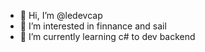 - 👋 Hi, I’m @ledevcap
- 👀 I’m interested in finnance and sail
- 🌱 I’m currently learning c# to dev backend 
